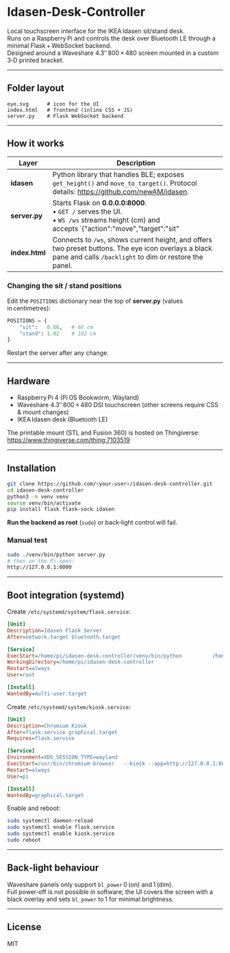 # Idasen‑Desk‑Controller

Local touchscreen interface for the IKEA Idasen sit/stand desk.  
Runs on a Raspberry Pi and controls the desk over Bluetooth LE through a minimal Flask + WebSocket backend.  
Designed around a Waveshare 4.3″ 800 × 480 screen mounted in a custom 3‑D printed bracket.

---

## Folder layout

```
eye.svg      # icon for the UI  
index.html   # frontend (inline CSS + JS)  
server.py    # Flask WebSocket backend
```

---

## How it works

| Layer          | Description |
|----------------|-------------|
| **idasen**     | Python library that handles BLE; exposes `get_height()` and `move_to_target()`. Protocol details: <https://github.com/newAM/idasen>. |
| **server.py**  | Starts Flask on **0.0.0.0:8000**.<br>• `GET /` serves the UI.<br>• `WS /ws` streams height (cm) and accepts `{"action":"move","target":"sit"|"stand"}`.<br>• `POST /backlight` writes to `/sys/class/backlight/<device>/bl_power` (`0` = on, `1` = dim). |
| **index.html** | Connects to `/ws`, shows current height, and offers two preset buttons. The eye icon overlays a black pane and calls `/backlight` to dim or restore the panel. |

### Changing the sit / stand positions

Edit the `POSITIONS` dictionary near the top of **server.py** (values in centimetres):

```python
POSITIONS = {
    "sit":   0.66,   # 66 cm
    "stand": 1.02    # 102 cm
}
```

Restart the server after any change.

---

## Hardware

* Raspberry Pi 4 (Pi OS Bookworm, Wayland)
* Waveshare 4.3″ 800 × 480 DSI touchscreen (other screens require CSS & mount changes)
* IKEA Idasen desk (Bluetooth LE)

The printable mount (STL and Fusion 360) is hosted on Thingiverse:  
<https://www.thingiverse.com/thing:7103519>

---

## Installation

```bash
git clone https://github.com/<your-user>/idasen-desk-controller.git
cd idasen-desk-controller
python3 -m venv venv
source venv/bin/activate
pip install flask flask-sock idasen
```

**Run the backend as root** (`sudo`) or back‑light control will fail.

### Manual test

```bash
sudo ./venv/bin/python server.py
# then on the Pi open:
http://127.0.0.1:8000
```

---

## Boot integration (systemd)

Create `/etc/systemd/system/flask.service`:

```ini
[Unit]
Description=Idasen Flask Server
After=network.target bluetooth.target

[Service]
ExecStart=/home/pi/idasen-desk-controller/venv/bin/python          /home/pi/idasen-desk-controller/server.py
WorkingDirectory=/home/pi/idasen-desk-controller
Restart=always
User=root

[Install]
WantedBy=multi-user.target
```

Create `/etc/systemd/system/kiosk.service`:

```ini
[Unit]
Description=Chromium Kiosk
After=flask.service graphical.target
Requires=flask.service

[Service]
Environment=XDG_SESSION_TYPE=wayland
ExecStart=/usr/bin/chromium-browser   --kiosk --app=http://127.0.0.1:8000   --noerrdialogs --disable-session-crashed-bubble   --incognito --no-first-run --no-cursor
Restart=always
User=pi

[Install]
WantedBy=graphical.target
```

Enable and reboot:

```bash
sudo systemctl daemon-reload
sudo systemctl enable flask.service
sudo systemctl enable kiosk.service
sudo reboot
```

---

## Back‑light behaviour

Waveshare panels only support `bl_power` 0 (on) and 1 (dim).  
Full power‑off is not possible in software; the UI covers the screen with a black overlay and sets `bl_power` to 1 for minimal brightness.

---

## License

MIT
